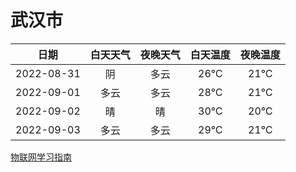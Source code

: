 # 武汉市
|日期|白天天气|夜晚天气|白天温度|夜晚温度|
|:--:|:--:|:--:|:--:|:--:|
|2022-08-31|阴|多云|26℃|21℃|
|2022-09-01|多云|多云|28℃|21℃|
|2022-09-02|晴|晴|30℃|20℃|
|2022-09-03|多云|多云|29℃|21℃|
 
[物联网学习指南](http://doc.lziqi.top/IoT)
